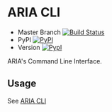 # ARIA CLI

* Master Branch [![Build Status](https://travis-ci.org/aria-tosca/aria-cli.svg?branch=master)](https://travis-ci.org/aria-tosca/aria-cli)
* PyPI [![PyPI](http://img.shields.io/pypi/dm/cloudify.svg)](http://img.shields.io/pypi/dm/cloudify.svg)
* Version [![PypI](http://img.shields.io/pypi/v/cloudify.svg)](http://img.shields.io/pypi/v/cloudify.svg)


ARIA's Command Line Interface.

## Usage

See [ARIA CLI](http://cloudify-cli.readthedocs.org/en/latest/)
